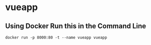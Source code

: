 # vueapp

## Using Docker Run this in the Command Line
```
docker run -p 8000:80 -t --name vueapp vueapp
```


